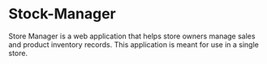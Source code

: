 # Stock-Manager
Store Manager is a web application that helps store owners manage sales and product inventory records. This application is meant for use in a single store.
